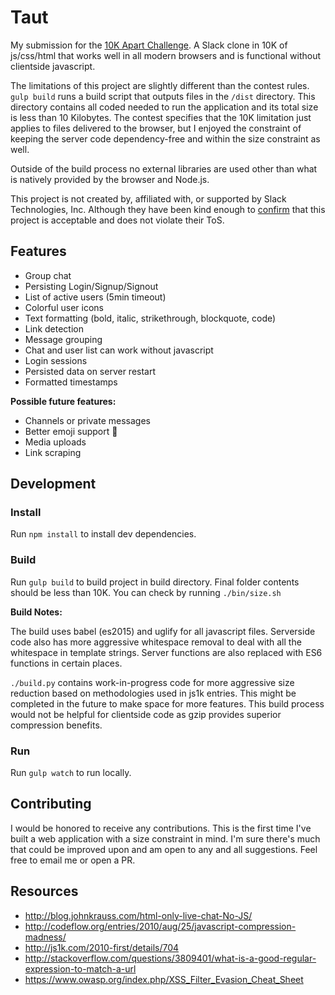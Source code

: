 # Taut

My submission for the [10K Apart Challenge](https://a-k-apart.com/). A Slack clone in 10K of js/css/html that works well in all modern browsers and is functional without clientside javascript.

The limitations of this project are slightly different than the contest rules. `gulp build` runs a build script that outputs files in the `/dist` directory. This directory contains all coded needed to run the application and its total size is less than 10 Kilobytes. The contest specifies that the 10K limitation just applies to files delivered to the browser, but I enjoyed the constraint of keeping the server code dependency-free and within the size constraint as well. 

Outside of the build process no external libraries are used other than what is natively provided by the browser and Node.js. 

This project is not created by, affiliated with, or supported by Slack Technologies, Inc. Although they have been kind enough to [confirm](/notes/slack-email.txt) that this project is acceptable and does not violate their ToS. 

## Features

 - Group chat
 - Persisting Login/Signup/Signout
 - List of active users (5min timeout)
 - Colorful user icons
 - Text formatting (bold, italic, strikethrough, blockquote, code)
 - Link detection
 - Message grouping
 - Chat and user list can work without javascript
 - Login sessions
 - Persisted data on server restart
 - Formatted timestamps

**Possible future features:**

 - Channels or private messages
 - Better emoji support :ghost:
 - Media uploads
 - Link scraping

## Development

### Install

Run `npm install` to install dev dependencies.

### Build

Run `gulp build` to build project in build directory. Final folder contents should be less than 10K. You can check by running `./bin/size.sh`

**Build Notes:**

The build uses babel (es2015) and uglify for all javascript files. Serverside code also has more aggressive whitespace removal to deal with all the whitespace in template strings. Server functions are also replaced with ES6 functions in certain places. 

`./build.py` contains work-in-progress code for more aggressive size reduction based on methodologies used in js1k entries. This might be completed in the future to make space for more features. This build process would not be helpful for clientside code as gzip provides superior compression benefits. 

### Run

Run `gulp watch` to run locally. 

## Contributing

I would be honored to receive any contributions. This is the first time I've built a web application with a size constraint in mind. I'm sure there's much that could be improved upon and am open to any and all suggestions. Feel free to email me or open a PR.

## Resources
 - http://blog.johnkrauss.com/html-only-live-chat-No-JS/
 - http://codeflow.org/entries/2010/aug/25/javascript-compression-madness/
 - http://js1k.com/2010-first/details/704
 - http://stackoverflow.com/questions/3809401/what-is-a-good-regular-expression-to-match-a-url
 - https://www.owasp.org/index.php/XSS_Filter_Evasion_Cheat_Sheet
